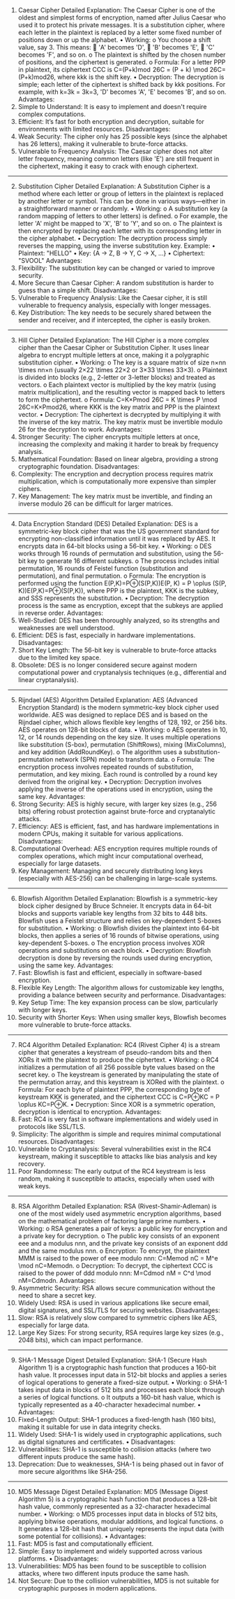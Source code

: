 1. Caesar Cipher
Detailed Explanation:
The Caesar Cipher is one of the oldest and simplest forms of encryption, named after Julius Caesar who used it to protect his private messages. It is a substitution cipher, where each letter in the plaintext is replaced by a letter some fixed number of positions down or up the alphabet.
•	Working:
o	You choose a shift value, say 3. This means:
	'A' becomes 'D',
	'B' becomes 'E',
	'C' becomes 'F', and so on.
o	The plaintext is shifted by the chosen number of positions, and the ciphertext is generated.
o	Formula: For a letter PPP in plaintext, its ciphertext CCC is C=(P+k)mod  26C = (P + k) \mod 26C=(P+k)mod26, where kkk is the shift key.
•	Decryption: The decryption is simple; each letter of the ciphertext is shifted back by kkk positions. For example, with k=3k = 3k=3, 'D' becomes 'A', 'E' becomes 'B', and so on.
Advantages:
1.	Simple to Understand: It is easy to implement and doesn't require complex computations.
2.	Efficient: It’s fast for both encryption and decryption, suitable for environments with limited resources.
Disadvantages:
1.	Weak Security: The cipher only has 25 possible keys (since the alphabet has 26 letters), making it vulnerable to brute-force attacks.
2.	Vulnerable to Frequency Analysis: The Caesar cipher does not alter letter frequency, meaning common letters (like 'E') are still frequent in the ciphertext, making it easy to crack with enough ciphertext.
________________________________________
2. Substitution Cipher
Detailed Explanation:
A Substitution Cipher is a method where each letter or group of letters in the plaintext is replaced by another letter or symbol. This can be done in various ways—either in a straightforward manner or randomly.
•	Working:
o	A substitution key (a random mapping of letters to other letters) is defined.
o	For example, the letter 'A' might be mapped to 'X', 'B' to 'Y', and so on.
o	The plaintext is then encrypted by replacing each letter with its corresponding letter in the cipher alphabet.
•	Decryption: The decryption process simply reverses the mapping, using the inverse substitution key.
Example:
•	Plaintext: "HELLO"
•	Key: {A → Z, B → Y, C → X, ...}
•	Ciphertext: "SVOOL"
Advantages:
1.	Flexibility: The substitution key can be changed or varied to improve security.
2.	More Secure than Caesar Cipher: A random substitution is harder to guess than a simple shift.
Disadvantages:
1.	Vulnerable to Frequency Analysis: Like the Caesar cipher, it is still vulnerable to frequency analysis, especially with longer messages.
2.	Key Distribution: The key needs to be securely shared between the sender and receiver, and if intercepted, the cipher is easily broken.
________________________________________
3. Hill Cipher
Detailed Explanation:
The Hill Cipher is a more complex cipher than the Caesar Cipher or Substitution Cipher. It uses linear algebra to encrypt multiple letters at once, making it a polygraphic substitution cipher.
•	Working:
o	The key is a square matrix of size n×nn \times nn×n (usually 2×22 \times 22×2 or 3×33 \times 33×3).
o	Plaintext is divided into blocks (e.g., 2-letter or 3-letter blocks) and treated as vectors.
o	Each plaintext vector is multiplied by the key matrix (using matrix multiplication), and the resulting vector is mapped back to letters to form the ciphertext.
o	Formula: C=K×Pmod  26C = K \times P \mod 26C=K×Pmod26, where KKK is the key matrix and PPP is the plaintext vector.
•	Decryption: The ciphertext is decrypted by multiplying it with the inverse of the key matrix. The key matrix must be invertible modulo 26 for the decryption to work.
Advantages:
1.	Stronger Security: The cipher encrypts multiple letters at once, increasing the complexity and making it harder to break by frequency analysis.
2.	Mathematical Foundation: Based on linear algebra, providing a strong cryptographic foundation.
Disadvantages:
1.	Complexity: The encryption and decryption process requires matrix multiplication, which is computationally more expensive than simpler ciphers.
2.	Key Management: The key matrix must be invertible, and finding an inverse modulo 26 can be difficult for larger matrices.
________________________________________
4. Data Encryption Standard (DES)
Detailed Explanation:
DES is a symmetric-key block cipher that was the US government standard for encrypting non-classified information until it was replaced by AES. It encrypts data in 64-bit blocks using a 56-bit key.
•	Working:
o	DES works through 16 rounds of permutation and substitution, using the 56-bit key to generate 16 different subkeys.
o	The process includes initial permutation, 16 rounds of Feistel function (substitution and permutation), and final permutation.
o	Formula: The encryption is performed using the function E(P,K)=P⊕(S(P,K))E(P, K) = P \oplus (S(P, K))E(P,K)=P⊕(S(P,K)), where PPP is the plaintext, KKK is the subkey, and SSS represents the substitution.
•	Decryption: The decryption process is the same as encryption, except that the subkeys are applied in reverse order.
Advantages:
1.	Well-Studied: DES has been thoroughly analyzed, so its strengths and weaknesses are well understood.
2.	Efficient: DES is fast, especially in hardware implementations.
Disadvantages:
1.	Short Key Length: The 56-bit key is vulnerable to brute-force attacks due to the limited key space.
2.	Obsolete: DES is no longer considered secure against modern computational power and cryptanalysis techniques (e.g., differential and linear cryptanalysis).
________________________________________
5. Rijndael (AES) Algorithm
Detailed Explanation:
AES (Advanced Encryption Standard) is the modern symmetric-key block cipher used worldwide. AES was designed to replace DES and is based on the Rijndael cipher, which allows flexible key lengths of 128, 192, or 256 bits. AES operates on 128-bit blocks of data.
•	Working:
o	AES operates in 10, 12, or 14 rounds depending on the key size. It uses multiple operations like substitution (S-box), permutation (ShiftRows), mixing (MixColumns), and key addition (AddRoundKey).
o	The algorithm uses a substitution-permutation network (SPN) model to transform data.
o	Formula: The encryption process involves repeated rounds of substitution, permutation, and key mixing. Each round is controlled by a round key derived from the original key.
•	Decryption: Decryption involves applying the inverse of the operations used in encryption, using the same key.
Advantages:
1.	Strong Security: AES is highly secure, with larger key sizes (e.g., 256 bits) offering robust protection against brute-force and cryptanalytic attacks.
2.	Efficiency: AES is efficient, fast, and has hardware implementations in modern CPUs, making it suitable for various applications.
Disadvantages:
1.	Computational Overhead: AES encryption requires multiple rounds of complex operations, which might incur computational overhead, especially for large datasets.
2.	Key Management: Managing and securely distributing long keys (especially with AES-256) can be challenging in large-scale systems.
________________________________________
6. Blowfish Algorithm
Detailed Explanation:
Blowfish is a symmetric-key block cipher designed by Bruce Schneier. It encrypts data in 64-bit blocks and supports variable key lengths from 32 bits to 448 bits. Blowfish uses a Feistel structure and relies on key-dependent S-boxes for substitution.
•	Working:
o	Blowfish divides the plaintext into 64-bit blocks, then applies a series of 16 rounds of bitwise operations, using key-dependent S-boxes.
o	The encryption process involves XOR operations and substitutions on each block.
•	Decryption: Blowfish decryption is done by reversing the rounds used during encryption, using the same key.
Advantages:
1.	Fast: Blowfish is fast and efficient, especially in software-based encryption.
2.	Flexible Key Length: The algorithm allows for customizable key lengths, providing a balance between security and performance.
Disadvantages:
1.	Key Setup Time: The key expansion process can be slow, particularly with longer keys.
2.	Security with Shorter Keys: When using smaller keys, Blowfish becomes more vulnerable to brute-force attacks.
________________________________________
7. RC4 Algorithm
Detailed Explanation:
RC4 (Rivest Cipher 4) is a stream cipher that generates a keystream of pseudo-random bits and then XORs it with the plaintext to produce the ciphertext.
•	Working:
o	RC4 initializes a permutation of all 256 possible byte values based on the secret key.
o	The keystream is generated by manipulating the state of the permutation array, and this keystream is XORed with the plaintext.
o	Formula: For each byte of plaintext PPP, the corresponding byte of keystream KKK is generated, and the ciphertext CCC is C=P⊕KC = P \oplus KC=P⊕K.
•	Decryption: Since XOR is a symmetric operation, decryption is identical to encryption.
Advantages:
1.	Fast: RC4 is very fast in software implementations and widely used in protocols like SSL/TLS.
2.	Simplicity: The algorithm is simple and requires minimal computational resources.
Disadvantages:
1.	Vulnerable to Cryptanalysis: Several vulnerabilities exist in the RC4 keystream, making it susceptible to attacks like bias analysis and key recovery.
2.	Poor Randomness: The early output of the RC4 keystream is less random, making it susceptible to attacks, especially when used with weak keys.
________________________________________
8. RSA Algorithm
Detailed Explanation:
RSA (Rivest-Shamir-Adleman) is one of the most widely used asymmetric encryption algorithms, based on the mathematical problem of factoring large prime numbers.
•	Working:
o	RSA generates a pair of keys: a public key for encryption and a private key for decryption.
o	The public key consists of an exponent eee and a modulus nnn, and the private key consists of an exponent ddd and the same modulus nnn.
o	Encryption: To encrypt, the plaintext MMM is raised to the power of eee modulo nnn: C=Memod  nC = M^e \mod nC=Memodn.
o	Decryption: To decrypt, the ciphertext CCC is raised to the power of ddd modulo nnn: M=Cdmod  nM = C^d \mod nM=Cdmodn.
Advantages:
1.	Asymmetric Security: RSA allows secure communication without the need to share a secret key.
2.	Widely Used: RSA is used in various applications like secure email, digital signatures, and SSL/TLS for securing websites.
Disadvantages:
1.	Slow: RSA is relatively slow compared to symmetric ciphers like AES, especially for large data.
2.	Large Key Sizes: For strong security, RSA requires large key sizes (e.g., 2048 bits), which can impact performance.
________________________________________
9. SHA-1 Message Digest
Detailed Explanation:
SHA-1 (Secure Hash Algorithm 1) is a cryptographic hash function that produces a 160-bit hash value. It processes input data in 512-bit blocks and applies a series of logical operations to generate a fixed-size output.
•	Working:
o	SHA-1 takes input data in blocks of 512 bits and processes each block through a series of logical functions.
o	It outputs a 160-bit hash value, which is typically represented as a 40-character hexadecimal number.
•	Advantages:
1.	Fixed-Length Output: SHA-1 produces a fixed-length hash (160 bits), making it suitable for use in data integrity checks.
2.	Widely Used: SHA-1 is widely used in cryptographic applications, such as digital signatures and certificates.
•	Disadvantages:
1.	Vulnerabilities: SHA-1 is susceptible to collision attacks (where two different inputs produce the same hash).
2.	Deprecation: Due to weaknesses, SHA-1 is being phased out in favor of more secure algorithms like SHA-256.
________________________________________
10. MD5 Message Digest
Detailed Explanation:
MD5 (Message Digest Algorithm 5) is a cryptographic hash function that produces a 128-bit hash value, commonly represented as a 32-character hexadecimal number.
•	Working:
o	MD5 processes input data in blocks of 512 bits, applying bitwise operations, modular additions, and logical functions.
o	It generates a 128-bit hash that uniquely represents the input data (with some potential for collisions).
•	Advantages:
1.	Fast: MD5 is fast and computationally efficient.
2.	Simple: Easy to implement and widely supported across various platforms.
•	Disadvantages:
1.	Vulnerabilities: MD5 has been found to be susceptible to collision attacks, where two different inputs produce the same hash.
2.	Not Secure: Due to the collision vulnerabilities, MD5 is not suitable for cryptographic purposes in modern applications.

